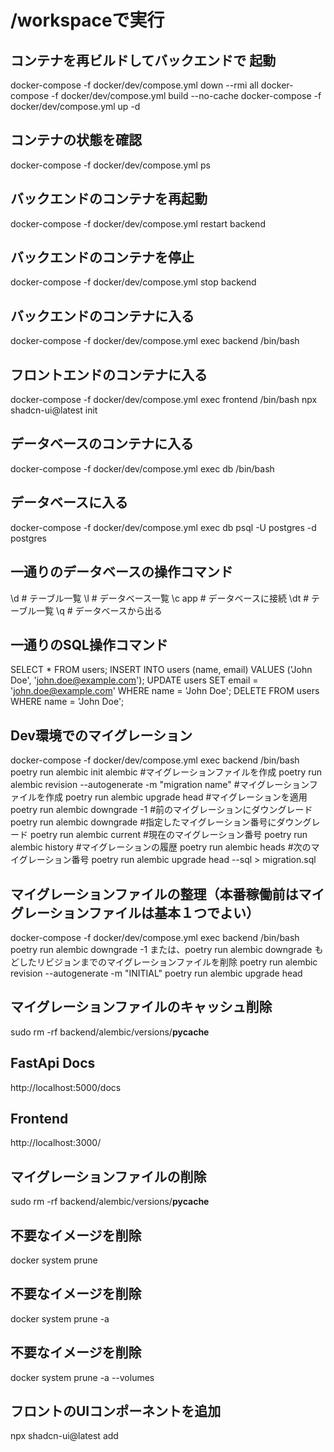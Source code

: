 # /workspaceで実行

## コンテナを再ビルドしてバックエンドで 起動
docker-compose -f docker/dev/compose.yml down --rmi all
docker-compose -f docker/dev/compose.yml build --no-cache
docker-compose -f docker/dev/compose.yml up -d

## コンテナの状態を確認
docker-compose -f docker/dev/compose.yml ps

## バックエンドのコンテナを再起動
docker-compose -f docker/dev/compose.yml restart backend

## バックエンドのコンテナを停止
docker-compose -f docker/dev/compose.yml stop backend

## バックエンドのコンテナに入る
docker-compose -f docker/dev/compose.yml exec backend /bin/bash

## フロントエンドのコンテナに入る
docker-compose -f docker/dev/compose.yml exec frontend /bin/bash
npx shadcn-ui@latest init

## データベースのコンテナに入る
docker-compose -f docker/dev/compose.yml exec db /bin/bash

## データベースに入る
docker-compose -f docker/dev/compose.yml exec db psql -U postgres -d postgres

## 一通りのデータベースの操作コマンド
\d # テーブル一覧
\l # データベース一覧
\c app # データベースに接続
\dt # テーブル一覧
\q # データベースから出る

## 一通りのSQL操作コマンド
SELECT * FROM users;
INSERT INTO users (name, email) VALUES ('John Doe', 'john.doe@example.com');
UPDATE users SET email = 'john.doe@example.com' WHERE name = 'John Doe';
DELETE FROM users WHERE name = 'John Doe';


## Dev環境でのマイグレーション
docker-compose -f docker/dev/compose.yml exec backend /bin/bash
poetry run alembic init alembic #マイグレーションファイルを作成
poetry run alembic revision --autogenerate -m "migration name" #マイグレーションファイルを作成
poetry run alembic upgrade head #マイグレーションを適用
poetry run alembic downgrade -1 #前のマイグレーションにダウングレード
poetry run alembic downgrade <revision> #指定したマイグレーション番号にダウングレード
poetry run alembic current #現在のマイグレーション番号
poetry run alembic history #マイグレーションの履歴
poetry run alembic heads #次のマイグレーション番号
poetry run alembic upgrade head --sql > migration.sql

## マイグレーションファイルの整理（本番稼働前はマイグレーションファイルは基本１つでよい）
docker-compose -f docker/dev/compose.yml exec backend /bin/bash
poetry run alembic downgrade -1 または、poetry run alembic downgrade <revision>
もどしたリビジョンまでのマイグレーションファイルを削除
poetry run alembic revision --autogenerate -m "INITIAL"
poetry run alembic upgrade head

## マイグレーションファイルのキャッシュ削除
sudo rm -rf backend/alembic/versions/__pycache__

## FastApi Docs
http://localhost:5000/docs

## Frontend
http://localhost:3000/


## マイグレーションファイルの削除
sudo rm -rf backend/alembic/versions/__pycache__

## 不要なイメージを削除
docker system prune

## 不要なイメージを削除
docker system prune -a

## 不要なイメージを削除
docker system prune -a --volumes

## フロントのUIコンポーネントを追加
npx shadcn-ui@latest add 
